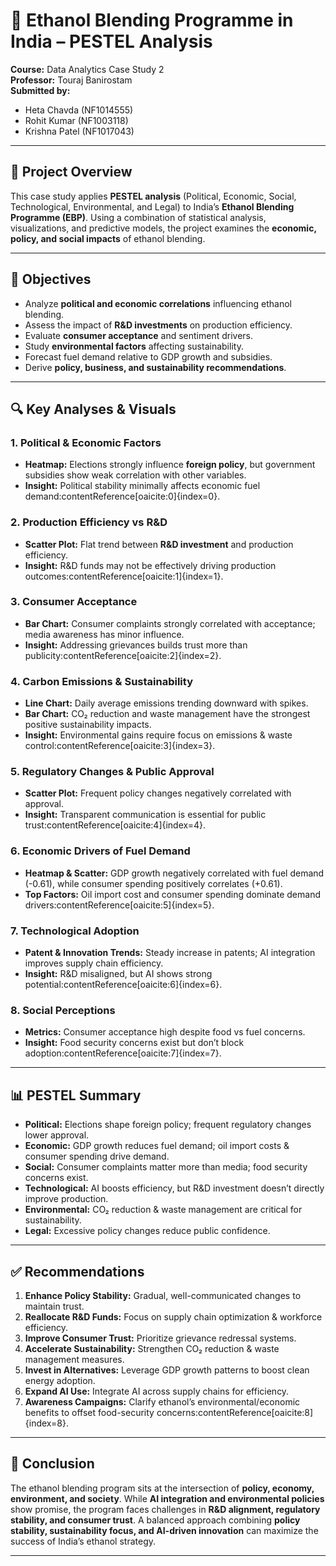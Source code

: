 # 🌱 Ethanol Blending Programme in India – PESTEL Analysis  

**Course:** Data Analytics Case Study 2  
**Professor:** Touraj Banirostam  
**Submitted by:** 
- Heta Chavda (NF1014555) 
- Rohit Kumar (NF1003118)  
- Krishna Patel (NF1017043)   

---

## 📌 Project Overview  
This case study applies **PESTEL analysis** (Political, Economic, Social, Technological, Environmental, and Legal) to India’s **Ethanol Blending Programme (EBP)**. Using a combination of statistical analysis, visualizations, and predictive models, the project examines the **economic, policy, and social impacts** of ethanol blending.  

---

## 🎯 Objectives  
- Analyze **political and economic correlations** influencing ethanol blending.  
- Assess the impact of **R&D investments** on production efficiency.  
- Evaluate **consumer acceptance** and sentiment drivers.  
- Study **environmental factors** affecting sustainability.  
- Forecast fuel demand relative to GDP growth and subsidies.  
- Derive **policy, business, and sustainability recommendations**.  

---

## 🔍 Key Analyses & Visuals  

### 1. Political & Economic Factors  
- **Heatmap:** Elections strongly influence **foreign policy**, but government subsidies show weak correlation with other variables.  
- **Insight:** Political stability minimally affects economic fuel demand:contentReference[oaicite:0]{index=0}.  

### 2. Production Efficiency vs R&D  
- **Scatter Plot:** Flat trend between **R&D investment** and production efficiency.  
- **Insight:** R&D funds may not be effectively driving production outcomes:contentReference[oaicite:1]{index=1}.  

### 3. Consumer Acceptance  
- **Bar Chart:** Consumer complaints strongly correlated with acceptance; media awareness has minor influence.  
- **Insight:** Addressing grievances builds trust more than publicity:contentReference[oaicite:2]{index=2}.  

### 4. Carbon Emissions & Sustainability  
- **Line Chart:** Daily average emissions trending downward with spikes.  
- **Bar Chart:** CO₂ reduction and waste management have the strongest positive sustainability impacts.  
- **Insight:** Environmental gains require focus on emissions & waste control:contentReference[oaicite:3]{index=3}.  

### 5. Regulatory Changes & Public Approval  
- **Scatter Plot:** Frequent policy changes negatively correlated with approval.  
- **Insight:** Transparent communication is essential for public trust:contentReference[oaicite:4]{index=4}.  

### 6. Economic Drivers of Fuel Demand  
- **Heatmap & Scatter:** GDP growth negatively correlated with fuel demand (-0.61), while consumer spending positively correlates (+0.61).  
- **Top Factors:** Oil import cost and consumer spending dominate demand drivers:contentReference[oaicite:5]{index=5}.  

### 7. Technological Adoption  
- **Patent & Innovation Trends:** Steady increase in patents; AI integration improves supply chain efficiency.  
- **Insight:** R&D misaligned, but AI shows strong potential:contentReference[oaicite:6]{index=6}.  

### 8. Social Perceptions  
- **Metrics:** Consumer acceptance high despite food vs fuel concerns.  
- **Insight:** Food security concerns exist but don’t block adoption:contentReference[oaicite:7]{index=7}.  

---

## 📊 PESTEL Summary  

- **Political:** Elections shape foreign policy; frequent regulatory changes lower approval.  
- **Economic:** GDP growth reduces fuel demand; oil import costs & consumer spending drive demand.  
- **Social:** Consumer complaints matter more than media; food security concerns exist.  
- **Technological:** AI boosts efficiency, but R&D investment doesn’t directly improve production.  
- **Environmental:** CO₂ reduction & waste management are critical for sustainability.  
- **Legal:** Excessive policy changes reduce public confidence.  

---

## ✅ Recommendations  
1. **Enhance Policy Stability:** Gradual, well-communicated changes to maintain trust.  
2. **Reallocate R&D Funds:** Focus on supply chain optimization & workforce efficiency.  
3. **Improve Consumer Trust:** Prioritize grievance redressal systems.  
4. **Accelerate Sustainability:** Strengthen CO₂ reduction & waste management measures.  
5. **Invest in Alternatives:** Leverage GDP growth patterns to boost clean energy adoption.  
6. **Expand AI Use:** Integrate AI across supply chains for efficiency.  
7. **Awareness Campaigns:** Clarify ethanol’s environmental/economic benefits to offset food-security concerns:contentReference[oaicite:8]{index=8}.  

---

## 📌 Conclusion  
The ethanol blending program sits at the intersection of **policy, economy, environment, and society**. While **AI integration and environmental policies** show promise, the program faces challenges in **R&D alignment, regulatory stability, and consumer trust**. A balanced approach combining **policy stability, sustainability focus, and AI-driven innovation** can maximize the success of India’s ethanol strategy.  

---
